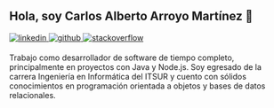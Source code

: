 ## Hola, soy Carlos Alberto Arroyo Martínez 👋  

<a href="https://linkedin.com/in/carlosarroyoam" target="_blank">
<img src=https://img.shields.io/badge/linkedin-%231E77B5.svg?&style=for-the-badge&logo=linkedin&logoColor=white alt=linkedin style="margin-bottom: 5px;" />
</a>
<a href="https://github.com/carlosarroyoam" target="_blank">
<img src=https://img.shields.io/badge/github-%2324292e.svg?&style=for-the-badge&logo=github&logoColor=white alt=github style="margin-bottom: 5px;" />
</a>
<a href="https://stackoverflow.com/users/carlos-alberto-arroyo-martínez" target="_blank">
<img src=https://img.shields.io/badge/stackoverflow-%23F28032.svg?&style=for-the-badge&logo=stackoverflow&logoColor=white alt=stackoverflow style="margin-bottom: 5px;" />
</a>  

<br/>

Trabajo como desarrollador de software de tiempo completo, principalmente en proyectos con Java y Node.js. Soy egresado de la carrera Ingeniería en Informática del ITSUR y cuento con sólidos conocimientos en programación orientada a objetos y bases de datos relacionales.
